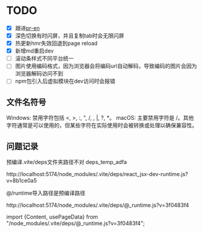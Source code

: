 # TODO

- [x] 跟进[pr-en](https://github.com/vitejs/vite/pull/15806#issuecomment-1926499802)
- [x] 深色切换有时闪屏，并且复制tab时会无限闪屏
- [x] 热更新hmr失效回退到page reload
- [x] 新增md重启dev
- [ ] 滚动条样式不同平台统一
- [ ] 图片使用编码格式，因为浏览器会将编码url自动解码，导致编码的图片会因为浏览器解码访问不到
- [ ] npm包引入后虚拟模块在dev访问时会报错

## 文件名符号

Windows: 禁用字符包括 <, >, :, ", /, \, |, ?, \*。
macOS: 主要禁用字符是 /。其他字符通常是可以使用的，但某些字符在实际使用时会被转换或处理以确保兼容性。

## 问题记录

预编译.vite/deps文件夹路径不对 deps_temp_adfa

http://localhost:5174/node_modules/.vite/deps/react_jsx-dev-runtime.js?v=8b1ce0a5

@/runtime导入路径是预编译路径

http://localhost:5174/node_modules/.vite/deps/@\_runtime.js?v=3f0483f4

import {Content, usePageData} from "/node_modules/.vite/deps/@\_runtime.js?v=3f0483f4";
